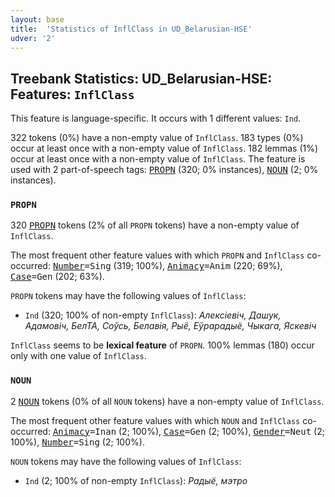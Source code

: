 ```yaml
---
layout: base
title:  'Statistics of InflClass in UD_Belarusian-HSE'
udver: '2'
---
```


## Treebank Statistics: UD_Belarusian-HSE: Features: `InflClass`

This feature is language-specific.
It occurs with 1 different values: `Ind`.

322 tokens (0%) have a non-empty value of `InflClass`.
183 types (0%) occur at least once with a non-empty value of `InflClass`.
182 lemmas (1%) occur at least once with a non-empty value of `InflClass`.
The feature is used with 2 part-of-speech tags: <tt><a href="be_hse-pos-PROPN.html">PROPN</a></tt> (320; 0% instances), <tt><a href="be_hse-pos-NOUN.html">NOUN</a></tt> (2; 0% instances).

### `PROPN`

320 <tt><a href="be_hse-pos-PROPN.html">PROPN</a></tt> tokens (2% of all `PROPN` tokens) have a non-empty value of `InflClass`.

The most frequent other feature values with which `PROPN` and `InflClass` co-occurred: <tt><a href="be_hse-feat-Number.html">Number</a></tt><tt>=Sing</tt> (319; 100%), <tt><a href="be_hse-feat-Animacy.html">Animacy</a></tt><tt>=Anim</tt> (220; 69%), <tt><a href="be_hse-feat-Case.html">Case</a></tt><tt>=Gen</tt> (202; 63%).

`PROPN` tokens may have the following values of `InflClass`:

* `Ind` (320; 100% of non-empty `InflClass`): <em>Алексіевіч, Дашук, Адамовіч, БелТА, Соўсь, Белавія, Рыё, Еўрарадыё, Чыкага, Яскевіч</em>

`InflClass` seems to be **lexical feature** of `PROPN`. 100% lemmas (180) occur only with one value of `InflClass`.

### `NOUN`

2 <tt><a href="be_hse-pos-NOUN.html">NOUN</a></tt> tokens (0% of all `NOUN` tokens) have a non-empty value of `InflClass`.

The most frequent other feature values with which `NOUN` and `InflClass` co-occurred: <tt><a href="be_hse-feat-Animacy.html">Animacy</a></tt><tt>=Inan</tt> (2; 100%), <tt><a href="be_hse-feat-Case.html">Case</a></tt><tt>=Gen</tt> (2; 100%), <tt><a href="be_hse-feat-Gender.html">Gender</a></tt><tt>=Neut</tt> (2; 100%), <tt><a href="be_hse-feat-Number.html">Number</a></tt><tt>=Sing</tt> (2; 100%).

`NOUN` tokens may have the following values of `InflClass`:

* `Ind` (2; 100% of non-empty `InflClass`): <em>Радыё, мэтро</em>

